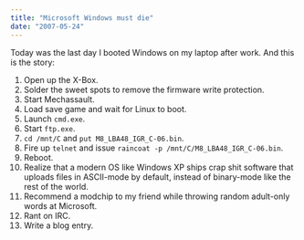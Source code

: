 ```yaml
---
title: "Microsoft Windows must die"
date: "2007-05-24"
---
```


Today was the last day I booted Windows on my laptop after work. And this is the story:

1. Open up the X-Box.
2. Solder the sweet spots to remove the firmware write protection.
3. Start Mechassault.
4. Load save game and wait for Linux to boot.
5. Launch `cmd.exe`.
6. Start `ftp.exe`.
7. `cd /mnt/C` and `put M8_LBA48_IGR_C-06.bin`.
8. Fire up `telnet` and issue `raincoat -p /mnt/C/M8_LBA48_IGR_C-06.bin`.
9. Reboot.
10. Realize that a modern OS like Windows XP ships crap shit software that uploads files in ASCII-mode by default, instead of binary-mode like the rest of the world.
11. Recommend a modchip to my friend while throwing random adult-only words at Microsoft.
12. Rant on IRC.
13. Write a blog entry.
